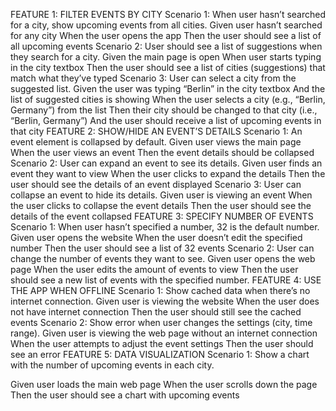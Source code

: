 FEATURE 1: FILTER EVENTS BY CITY
Scenario 1: When user hasn’t searched for a city, show upcoming events from all cities.
Given user hasn’t searched for any city
When the user opens the app
Then the user should see a list of all upcoming events
Scenario 2: User should see a list of suggestions when they search for a city.
Given the main page is open
When user starts typing in the city textbox
Then the user should see a list of cities (suggestions) that match what they’ve typed
Scenario 3: User can select a city from the suggested list.
Given the user was typing “Berlin” in the city textbox
And the list of suggested cities is showing
When the user selects a city (e.g., “Berlin, Germany”) from the list
Then their city should be changed to that city (i.e., “Berlin, Germany”)
And the user should receive a list of upcoming events in that city
FEATURE 2: SHOW/HIDE AN EVENT’S DETAILS
Scenario 1: An event element is collapsed by default.
Given user views the main page
When the user views an event
Then the event details should be collapsed 
Scenario 2: User can expand an event to see its details.
Given user finds an event they want to view
When the user clicks to expand the details
Then the user should see the details of an event displayed
Scenario 3: User can collapse an event to hide its details.
Given user is viewing an event
When the user clicks to collapse the event details
Then the user should see the details of the event collapsed
FEATURE 3: SPECIFY NUMBER OF EVENTS
Scenario 1: When user hasn’t specified a number, 32 is the default number.
Given user opens the website
When the user doesn’t edit the specified number
Then the user should see a list of 32 events
Scenario 2: User can change the number of events they want to see.
Given user opens the web page
When the user edits the amount of events to view
Then the user should see a new list of events with the specified number.
FEATURE 4: USE THE APP WHEN OFFLINE
Scenario 1: Show cached data when there’s no internet connection.
Given user is viewing the website
When the user does not have internet connection 
Then the user should still see the cached events
Scenario 2: Show error when user changes the settings (city, time range).
Given user is viewing the web page without an internet connection
When the user attempts to adjust the event settings
Then the user should see an error
FEATURE 5: DATA VISUALIZATION
Scenario 1: Show a chart with the number of upcoming events in each city.

Given user loads the main web page
When the user scrolls down the page
Then the user should see a chart with upcoming events

